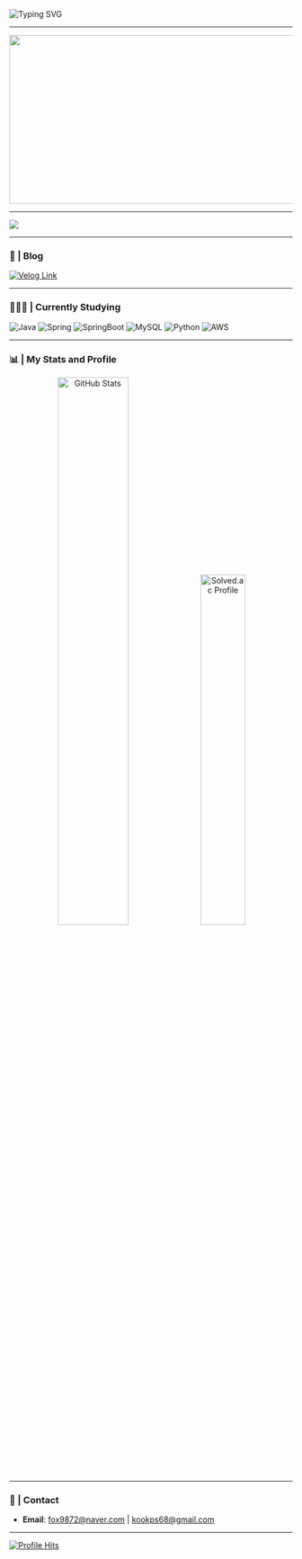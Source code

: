 
  <img src="https://readme-typing-svg.demolab.com/?lines=Welcome+to+my+GitHub!;My+name+is+Kyungmin!;I+am+a+backend+developer!&font=Fira%20Code&center=true&width=380&height=50&duration=4000&pause=1000&color=%23800080" alt="Typing SVG">
</h2>

---


  <a href="https://github.com/devxb/gitanimals">
    <img src="https://render.gitanimals.org/farms/kyungmin1221" width="600" height="300" />
  </a>
</p>

---

<a href="https://hhpluscertificateofcompletion.oopy.io/">
  <img src="https://static.spartacodingclub.kr/hanghae99/plus/completion/badge_brown.svg" />
</a>

---

### 📓 | Blog  

  <a href="https://velog.io/@kyungmin" target="_blank">
    <img src="https://img.shields.io/badge/Velog-20C997?style=flat&logo=Velog&logoColor=white" alt="Velog Link" />
  </a>
</p>

---

### 🧑🏻‍💻 | Currently Studying

![Java](https://img.shields.io/badge/java-%23ED8B00.svg?style=for-the-badge&logo=openjdk&logoColor=white)
![Spring](https://img.shields.io/badge/Spring-6DB33F.svg?&style=for-the-badge&logo=Spring&logoColor=white)
![SpringBoot](https://img.shields.io/badge/springboot-6DB33F?style=for-the-badge&logo=springboot&logoColor=white)
![MySQL](https://img.shields.io/badge/MySQL-4479A1.svg?&style=for-the-badge&logo=MySQL&logoColor=white)
![Python](https://img.shields.io/badge/python-3670A0?style=for-the-badge&logo=python&logoColor=ffdd54)
![AWS](https://img.shields.io/badge/AWS-%23FF9900.svg?style=for-the-badge&logo=amazon-aws&logoColor=white)
</p>

---

### 📊 | My Stats and Profile
<p align="center">
  <img width="50%" src="https://github-readme-stats.vercel.app/api?username=kyungmin1221&show_icons=true&theme=vision-friendly-dark" alt="GitHub Stats">
  <a href="https://solved.ac/kyungmin1221">
    <img width="40%" src="http://mazassumnida.wtf/api/v2/generate_badge?boj=kyungmin1221" alt="Solved.ac Profile">
  </a>
</p>

---

### 📩 | Contact
- **Email**: fox9872@naver.com | kookps68@gmail.com

---

  <a href="https://hits.seeyoufarm.com">
    <img src="https://hits.seeyoufarm.com/api/count/incr/badge.svg?url=https%3A%2F%2Fgithub.com%2Fkyungmin1221&count_bg=%2379C83D&title_bg=%23555555&icon=&icon_color=%23E7E7E7&title=hits&edge_flat=false" alt="Profile Hits">
  </a>
</p>
